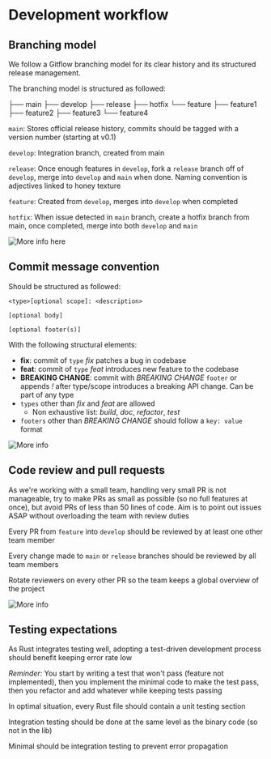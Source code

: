# Development workflow

## Branching model

We follow a Gitflow branching model for its clear history and its structured release management.

The branching model is structured as followed:

├── main 
├── develop 
├── release
├── hotfix
└── feature
    ├── feature1
    ├── feature2
    ├── feature3
    └── feature4

`main`: Stores official release history, commits should be tagged with a version number (starting at v0.1)

`develop`: Integration branch, created from main

`release`: Once enough features in `develop`, fork a `release` branch off of `develop`, merge into `develop` and `main` when done. Naming convention is adjectives linked to honey texture

`feature`: Created from `develop`, merges into `develop` when completed

`hotfix`: When issue detected in `main` branch, create a hotfix branch from main, once completed, merge into both `develop` and `main`

![More info here](https://www.atlassian.com/git/tutorials/comparing-workflows/gitflow-workflow)

## Commit message convention

Should be structured as followed:

```
<type>[optional scope]: <description>

[optional body]

[optional footer(s)]
```

With the following structural elements:

- **fix**: commit of `type` *fix* patches a bug in codebase
- **feat**: commit of `type` *feat*  introduces new feature to the codebase
- **BREAKING CHANGE**: commit with *BREAKING CHANGE* `footer` or appends *!* after type/scope introduces a breaking API change. Can be part of any type
- `types` other than *fix* and *feat* are allowed
  - Non exhaustive list: *build*, *doc*, *refactor*, *test* 
- `footers` other than *BREAKING CHANGE* should follow a `key: value` format

![More info](https://www.conventionalcommits.org/en/v1.0.0/#summary)

## Code review and pull requests

As we're working with a small team, handling very small PR is not manageable, try to make PRs as small as possible (so no full features at once), but avoid PRs of less than 50 lines of code. Aim is to point out issues ASAP without overloading the team with review duties

Every PR from `feature` into `develop` should be reviewed by at least one other team member

Every change made to `main` or `release` branches should be reviewed by all team members

Rotate reviewers on every other PR so the team keeps a global overview of the project

![More info](https://blog.mergify.com/pull-request-review-best-practices-code-excellence/)

## Testing expectations

As Rust integrates testing well, adopting a test-driven development process should benefit keeping error rate low

*Reminder:* You start by writing a test that won't pass (feature not implemented), then you implement the minimal code to make the test pass, then you refactor and add whatever while keeping tests passing


In optimal situation, every Rust file should contain a unit testing section

Integration testing should be done at the same level as the binary code (so not in the lib)

Minimal should be integration testing to prevent error propagation


